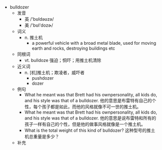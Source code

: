 - bulldozer
  - 发音
    - 英 /'bʊldəʊzə/
    - 美 /'bʊl'dozɚ/
  - 词义
    - n. 推土机
      - a powerful vehicle with a broad metal blade, used for moving earth and rocks, destroying buildings etc
  - 同根词
    - vt. bulldoze 强迫；恫吓；用推土机清除
  - 近义词
    - n. [机]推土机；欺凌者，威吓者
      - pushdozer
      - dozer
  - 例句
    - What he meant was that Brett had his ownpersonality, all kids do, and his style was that of a bulldozer. 他的意思是布雷特有自己的个性，每个孩子都是如此，而他的风格就像不可一世的推土机。
    - What he meant was that Brett had his ownpersonality, all kids do, and his style was that of a bulldozer. 他的意思是说布雷特和所有的孩子一样有自己的个性，但是他的做事风格就像是一个推土机。
    - What is the total weight of this kind of bulldozer? 这种型号的推土机总重量是多少？
  - 补充